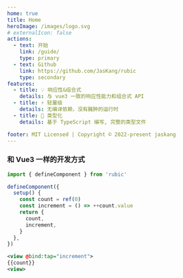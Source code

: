```yaml
---
home: true
title: Home
heroImage: /images/logo.svg
# externalIcon: false
actions:
  - text: 开始
    link: /guide/
    type: primary
  - text: Github
    link: https://github.com/JasKang/rubic
    type: secondary
features:
  - title: 💡 响应性&组合式
    details: 与 vue3 一致的响应性能力和组合式 API
  - title: ⚡️ 轻量级
    details: 无编译依赖，没有臃肿的运行时
  - title: 🔑 类型化
    details: 基于 TypeScript 编写, 完整的类型文件

footer: MIT Licensed | Copyright © 2022-present jaskang
---
```


### 和 Vue3 一样的开发方式

```ts
import { defineComponent } from 'rubic'

defineComponent({
  setup() {
    const count = ref(0)
    const increment = () => ++count.value
    return {
      count,
      increment,
    }
  },
})
```

```xml
<view @bind:tap="increment">
{{count}}
<view>
```
